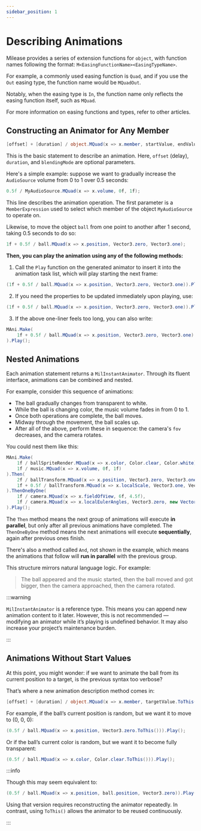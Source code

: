 ```yaml
---
sidebar_position: 1
---
```


# Describing Animations

Milease provides a series of extension functions for `object`, with function names following the format: `M<EasingFunctionName><EasingTypeName>`.

For example, a commonly used easing function is `Quad`, and if you use the `Out` easing type, the function name would be `MQuadOut`.

Notably, when the easing type is `In`, the function name only reflects the easing function itself, such as `MQuad`.

For more information on easing functions and types, refer to other articles.

## Constructing an Animator for Any Member

```csharp
[offset] + [duration] / object.MQuad(x => x.member, startValue, endValue) - [blendingMode];
```

This is the basic statement to describe an animation. Here, `offset` (delay), `duration`, and `blendingMode` are optional parameters.

Here's a simple example: suppose we want to gradually increase the `AudioSource` volume from 0 to 1 over 0.5 seconds:

```csharp
0.5f / MyAudioSource.MQuad(x => x.volume, 0f, 1f);
```

This line describes the animation operation. The first parameter is a `MemberExpression` used to select which member of the object `MyAudioSource` to operate on.

Likewise, to move the object `ball` from one point to another after 1 second, taking 0.5 seconds to do so:

```csharp
1f + 0.5f / ball.MQuad(x => x.position, Vector3.zero, Vector3.one);
```

**Then, you can play the animation using any of the following methods:**

1. Call the `Play` function on the generated animator to insert it into the animation task list, which will play starting the next frame:

```csharp
(1f + 0.5f / ball.MQuad(x => x.position, Vector3.zero, Vector3.one)).Play();
```

2. If you need the properties to be updated immediately upon playing, use:

```csharp
(1f + 0.5f / ball.MQuad(x => x.position, Vector3.zero, Vector3.one)).PlayImmidiate();
```

3. If the above one-liner feels too long, you can also write:

```csharp
MAni.Make(
	1f + 0.5f / ball.MQuad(x => x.position, Vector3.zero, Vector3.one)
).Play();
```

## Nested Animations

Each animation statement returns a `MilInstantAnimator`. Through its fluent interface, animations can be combined and nested.

For example, consider this sequence of animations:

* The ball gradually changes from transparent to white.
* While the ball is changing color, the music volume fades in from 0 to 1.
* Once both operations are complete, the ball moves.
* Midway through the movement, the ball scales up.
* After all of the above, perform these in sequence: the camera's `fov` decreases, and the camera rotates.

You could nest them like this:

```csharp title="example.cs"
MAni.Make(
	1f / ballSpriteRender.MQuad(x => x.color, Color.clear, Color.white),
	1f / music.MQuad(x => x.volume, 0f, 1f)
).Then(
	2f / ballTransform.MQuad(x => x.position, Vector3.zero, Vector3.one * 3f),
	1f + 0.5f / ballTransform.MQuad(x => x.localScale, Vector3.one, Vector3.one * 2f)
).ThenOneByOne(
	1f / camera.MQuad(x => x.fieldOfView, 6f, 4.5f),
	1f / camera.MQuad(x => x.localEulerAngles, Vector3.zero, new Vector3(0, 0, 20f))
).Play();
```

The `Then` method means the next group of animations will execute **in parallel**, but only after all previous animations have completed. The `ThenOneByOne` method means the next animations will execute **sequentially**, again after previous ones finish.

There's also a method called `And`, not shown in the example, which means the animations that follow will **run in parallel** with the previous group.

This structure mirrors natural language logic. For example:

> The ball appeared and the music started, then the ball moved and got bigger, then the camera approached, then the camera rotated.

:::warning

`MilInstantAnimator` is a reference type. This means you can append new animation content to it later. However, this is not recommended — modifying an animator while it’s playing is undefined behavior. It may also increase your project’s maintenance burden.

:::

## Animations Without Start Values

At this point, you might wonder: if we want to animate the ball from its current position to a target, is the previous syntax too verbose?

That’s where a new animation description method comes in:

```csharp
[offset] + [duration] / object.MQuad(x => x.member, targetValue.ToThis());
```

For example, if the ball’s current position is random, but we want it to move to (0, 0, 0):

```csharp
(0.5f / ball.MQuad(x => x.position, Vector3.zero.ToThis())).Play();
```

Or if the ball’s current color is random, but we want it to become fully transparent:

```csharp
(0.5f / ball.MQuad(x => x.color, Color.clear.ToThis())).Play();
```

:::info

Though this may seem equivalent to:

```csharp
(0.5f / ball.MQuad(x => x.position, ball.position, Vector3.zero)).Play();
```

Using that version requires reconstructing the animator repeatedly. In contrast, using `ToThis()` allows the animator to be reused continuously.

:::
